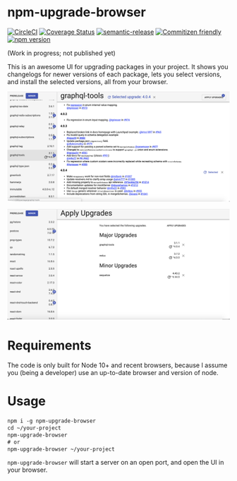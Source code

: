 # npm-upgrade-browser

[![CircleCI](https://circleci.com/gh/jedwards1211/npm-upgrade-browser.svg?style=svg)](https://circleci.com/gh/jedwards1211/npm-upgrade-browser)
[![Coverage Status](https://codecov.io/gh/jedwards1211/npm-upgrade-browser/branch/master/graph/badge.svg)](https://codecov.io/gh/jedwards1211/npm-upgrade-browser)
[![semantic-release](https://img.shields.io/badge/%20%20%F0%9F%93%A6%F0%9F%9A%80-semantic--release-e10079.svg)](https://github.com/semantic-release/semantic-release)
[![Commitizen friendly](https://img.shields.io/badge/commitizen-friendly-brightgreen.svg)](http://commitizen.github.io/cz-cli/)
[![npm version](https://badge.fury.io/js/npm-upgrade-browser.svg)](https://badge.fury.io/js/npm-upgrade-browser)

(Work in progress; not published yet)

This is an awesome UI for upgrading packages in your project. It shows you changelogs for newer versions of each package, lets you select versions, and install the selected versions, all from your browser.

![Package View Screenshot](/screenshots/package-view.png)

![Apply Upgrades View screenshot](/screenshots/apply-upgrades-view.png)

# Requirements

The code is only built for Node 10+ and recent browsers, because I assume you
(being a developer) use an up-to-date browser and version of node.

# Usage

```
npm i -g npm-upgrade-browser
cd ~/your-project
npm-upgrade-browser
# or
npm-upgrade-browser ~/your-project
```

`npm-upgrade-browser` will start a server on an open port, and open the UI in your
browser.

